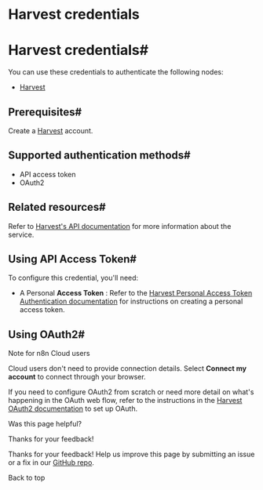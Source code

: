 # Harvest credentials

[ ](https://github.com/n8n-io/n8n-docs/edit/main/docs/integrations/builtin/credentials/harvest.md "Edit this page")

# Harvest credentials#

You can use these credentials to authenticate the following nodes:

  * [Harvest](../../app-nodes/n8n-nodes-base.harvest/)



## Prerequisites#

Create a [Harvest](https://www.getharvest.com/) account.

## Supported authentication methods#

  * API access token
  * OAuth2



## Related resources#

Refer to [Harvest's API documentation](https://help.getharvest.com/api-v2/) for more information about the service.

## Using API Access Token#

To configure this credential, you'll need:

  * A Personal **Access Token** : Refer to the [Harvest Personal Access Token Authentication documentation](https://help.getharvest.com/api-v2/authentication-api/authentication/authentication/#personal-access-tokens) for instructions on creating a personal access token.



## Using OAuth2#

Note for n8n Cloud users

Cloud users don't need to provide connection details. Select **Connect my account** to connect through your browser.

If you need to configure OAuth2 from scratch or need more detail on what's happening in the OAuth web flow, refer to the instructions in the [Harvest OAuth2 documentation](https://help.getharvest.com/api-v2/authentication-api/authentication/authentication/#oauth2-application) to set up OAuth.

Was this page helpful? 

Thanks for your feedback! 

Thanks for your feedback! Help us improve this page by submitting an issue or a fix in our [GitHub repo](https://github.com/n8n-io/n8n-docs). 

Back to top 
